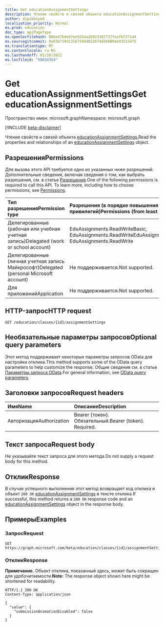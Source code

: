 ```yaml
---
title: Get educationAssignmentSettings
description: Чтение свойств и связей объекта educationAssignmentSettings.
author: dipakboyed
localization_priority: Normal
ms.prod: education
doc_type: apiPageType
ms.openlocfilehash: 896e47bded7ee5d34a2b923107737feafbf37144
ms.sourcegitcommit: 9a03b719d1316729dd022bf4d268894e91515475
ms.translationtype: MT
ms.contentlocale: ru-RU
ms.lasthandoff: 01/28/2021
ms.locfileid: "50034354"
---
```

# <a name="get-educationassignmentsettings"></a><span data-ttu-id="64723-103">Get educationAssignmentSettings</span><span class="sxs-lookup"><span data-stu-id="64723-103">Get educationAssignmentSettings</span></span>
<span data-ttu-id="64723-104">Пространство имен: microsoft.graph</span><span class="sxs-lookup"><span data-stu-id="64723-104">Namespace: microsoft.graph</span></span>

[!INCLUDE [beta-disclaimer](../../includes/beta-disclaimer.md)]

<span data-ttu-id="64723-105">Чтение свойств и связей объекта [educationAssignmentSettings.](../resources/educationassignmentsettings.md)</span><span class="sxs-lookup"><span data-stu-id="64723-105">Read the properties and relationships of an [educationAssignmentSettings](../resources/educationassignmentsettings.md) object.</span></span>

## <a name="permissions"></a><span data-ttu-id="64723-106">Разрешения</span><span class="sxs-lookup"><span data-stu-id="64723-106">Permissions</span></span>
<span data-ttu-id="64723-p101">Для вызова этого API требуется одно из указанных ниже разрешений. Дополнительные сведения, включая сведения о том, как выбрать разрешения, см. в статье [Разрешения](/graph/permissions-reference).</span><span class="sxs-lookup"><span data-stu-id="64723-p101">One of the following permissions is required to call this API. To learn more, including how to choose permissions, see [Permissions](/graph/permissions-reference).</span></span>

|<span data-ttu-id="64723-109">Тип разрешения</span><span class="sxs-lookup"><span data-stu-id="64723-109">Permission type</span></span>|<span data-ttu-id="64723-110">Разрешения (в порядке повышения привилегий)</span><span class="sxs-lookup"><span data-stu-id="64723-110">Permissions (from least to most privileged)</span></span>|
|:---|:---|
|<span data-ttu-id="64723-111">Делегированные (рабочая или учебная учетная запись)</span><span class="sxs-lookup"><span data-stu-id="64723-111">Delegated (work or school account)</span></span>|<span data-ttu-id="64723-112">EduAssignments.ReadWriteBasic, EduAssignments.ReadWrite</span><span class="sxs-lookup"><span data-stu-id="64723-112">EduAssignments.ReadWriteBasic, EduAssignments.ReadWrite</span></span>|
|<span data-ttu-id="64723-113">Делегированные (личная учетная запись Майкрософт)</span><span class="sxs-lookup"><span data-stu-id="64723-113">Delegated (personal Microsoft account)</span></span>|<span data-ttu-id="64723-114">Не поддерживается.</span><span class="sxs-lookup"><span data-stu-id="64723-114">Not supported.</span></span>|
|<span data-ttu-id="64723-115">Для приложений</span><span class="sxs-lookup"><span data-stu-id="64723-115">Application</span></span>|<span data-ttu-id="64723-116">Не поддерживается.</span><span class="sxs-lookup"><span data-stu-id="64723-116">Not supported.</span></span>|

## <a name="http-request"></a><span data-ttu-id="64723-117">HTTP-запрос</span><span class="sxs-lookup"><span data-stu-id="64723-117">HTTP request</span></span>

<!-- {
  "blockType": "ignored"
}
-->
``` http
GET /education/classes/{id}/assignmentSettings
```

## <a name="optional-query-parameters"></a><span data-ttu-id="64723-118">Необязательные параметры запросов</span><span class="sxs-lookup"><span data-stu-id="64723-118">Optional query parameters</span></span>
<span data-ttu-id="64723-119">Этот метод поддерживает некоторые параметры запросов OData для настройки отклика.</span><span class="sxs-lookup"><span data-stu-id="64723-119">This method supports some of the OData query parameters to help customize the response.</span></span> <span data-ttu-id="64723-120">Общие сведения см. в статье [Параметры запроса OData](/graph/query-parameters).</span><span class="sxs-lookup"><span data-stu-id="64723-120">For general information, see [OData query parameters](/graph/query-parameters).</span></span>

## <a name="request-headers"></a><span data-ttu-id="64723-121">Заголовки запросов</span><span class="sxs-lookup"><span data-stu-id="64723-121">Request headers</span></span>
|<span data-ttu-id="64723-122">Имя</span><span class="sxs-lookup"><span data-stu-id="64723-122">Name</span></span>|<span data-ttu-id="64723-123">Описание</span><span class="sxs-lookup"><span data-stu-id="64723-123">Description</span></span>|
|:---|:---|
|<span data-ttu-id="64723-124">Авторизация</span><span class="sxs-lookup"><span data-stu-id="64723-124">Authorization</span></span>|<span data-ttu-id="64723-p103">Bearer {токен}. Обязательный.</span><span class="sxs-lookup"><span data-stu-id="64723-p103">Bearer {token}. Required.</span></span>|

## <a name="request-body"></a><span data-ttu-id="64723-127">Текст запроса</span><span class="sxs-lookup"><span data-stu-id="64723-127">Request body</span></span>
<span data-ttu-id="64723-128">Не указывайте текст запроса для этого метода.</span><span class="sxs-lookup"><span data-stu-id="64723-128">Do not supply a request body for this method.</span></span>

## <a name="response"></a><span data-ttu-id="64723-129">Отклик</span><span class="sxs-lookup"><span data-stu-id="64723-129">Response</span></span>

<span data-ttu-id="64723-130">В случае успешного выполнения этот метод возвращает код отклика и объект `200 OK` [educationAssignmentSettings](../resources/educationassignmentsettings.md) в тексте отклика.</span><span class="sxs-lookup"><span data-stu-id="64723-130">If successful, this method returns a `200 OK` response code and an [educationAssignmentSettings](../resources/educationassignmentsettings.md) object in the response body.</span></span>

## <a name="examples"></a><span data-ttu-id="64723-131">Примеры</span><span class="sxs-lookup"><span data-stu-id="64723-131">Examples</span></span>

### <a name="request"></a><span data-ttu-id="64723-132">Запрос</span><span class="sxs-lookup"><span data-stu-id="64723-132">Request</span></span>
<!-- {
  "blockType": "request",
  "name": "get_educationassignmentsettings"
}
-->
``` http
GET https://graph.microsoft.com/beta/education/classes/{id}/assignmentSettings
```

### <a name="response"></a><span data-ttu-id="64723-133">Отклик</span><span class="sxs-lookup"><span data-stu-id="64723-133">Response</span></span>
<span data-ttu-id="64723-134">**Примечание.** Объект отклика, показанный здесь, может быть сокращен для удобочитаемости.</span><span class="sxs-lookup"><span data-stu-id="64723-134">**Note:** The response object shown here might be shortened for readability.</span></span>
<!-- {
  "blockType": "response",
  "truncated": true,
  "@odata.type": "microsoft.graph.educationAssignmentSettings"
}
-->
``` http
HTTP/1.1 200 OK
Content-Type: application/json

{
  "value": {
    "submissionAnimationDisabled": false
  }
}
```

